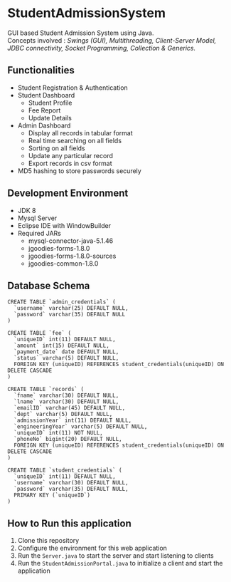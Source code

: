 # StudentAdmissionSystem
GUI based Student Admission System using Java.  
Concepts involved : *Swings (GUI), Multithreading, Client-Server Model, JDBC connectivity, Socket Programming, Collection & Generics.*

## Functionalities
- Student Registration & Authentication
- Student Dashboard
  - Student Profile
  - Fee Report
  - Update Details
- Admin Dashboard
  - Display all records in tabular format
  - Real time searching on all fields
  - Sorting on all fields
  - Update any particular record
  - Export records in csv format
- MD5 hashing to store passwords securely

## Development Environment
- JDK 8
- Mysql Server
- Eclipse IDE with WindowBuilder
- Required JARs
  - mysql-connector-java-5.1.46
  - jgoodies-forms-1.8.0
  - jgoodies-forms-1.8.0-sources
  - jgoodies-common-1.8.0

## Database Schema
```
CREATE TABLE `admin_credentials` (
  `username` varchar(25) DEFAULT NULL,
  `password` varchar(35) DEFAULT NULL
)

CREATE TABLE `fee` (
  `uniqueID` int(11) DEFAULT NULL,
  `amount` int(15) DEFAULT NULL,
  `payment_date` date DEFAULT NULL,
  `status` varchar(5) DEFAULT NULL,
  FOREIGN KEY (uniqueID) REFERENCES student_credentials(uniqueID) ON DELETE CASCADE
)

CREATE TABLE `records` (
  `fname` varchar(30) DEFAULT NULL,
  `lname` varchar(30) DEFAULT NULL,
  `emailID` varchar(45) DEFAULT NULL,
  `dept` varchar(5) DEFAULT NULL,
  `admissionYear` int(11) DEFAULT NULL,
  `engineeringYear` varchar(5) DEFAULT NULL,
  `uniqueID` int(11) NOT NULL,
  `phoneNo` bigint(20) DEFAULT NULL,
  FOREIGN KEY (uniqueID) REFERENCES student_credentials(uniqueID) ON DELETE CASCADE
)

CREATE TABLE `student_credentials` (
  `uniqueID` int(11) DEFAULT NULL,
  `username` varchar(30) DEFAULT NULL,
  `password` varchar(35) DEFAULT NULL,
  PRIMARY KEY (`uniqueID`)
)
```

## How to Run this application
1. Clone this repository
2. Configure the environment for this web application
3. Run the `Server.java` to start the server and start listening to clients
4. Run the `StudentAdmissionPortal.java` to initialize a client and start the application

